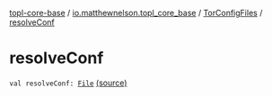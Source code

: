 [topl-core-base](../../index.md) / [io.matthewnelson.topl_core_base](../index.md) / [TorConfigFiles](index.md) / [resolveConf](./resolve-conf.md)

# resolveConf

`val resolveConf: `[`File`](https://docs.oracle.com/javase/6/docs/api/java/io/File.html) [(source)](https://github.com/05nelsonm/TorOnionProxyLibrary-Android/blob/master/topl-core-base/src/main/java/io/matthewnelson/topl_core_base/TorConfigFiles.kt#L141)